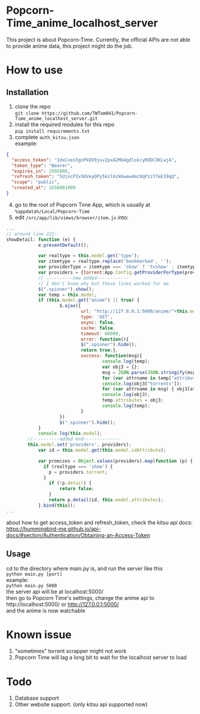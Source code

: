 # Popcorn-Time_anime_localhost_server
This project is about Popcorn-Time. Currently, the official APIs are not able to provide anime data, this project might do the job.
# How to use
## Installation
1. clone the repo</br>
`git clone https://github.com/TWTom041/Popcorn-Time_anime_localhost_server.git` </br>
2. install the required modules for this repo</br>
`pip install requirements.txt`</br>
3. complete `auth_kitsu.json`</br>
example:
```json
{
  "access_token": "1dxCxes5gnPkQV9juv2pxA2MU4gdlskcyROOCXKLwjA",
  "token_type": "Bearer",
  "expires_in": 2592000,
  "refresh_token": "5UjncPIvSKVeyQPy5kzl6zkKwew4mc8qPziY7eE19qQ",
  "scope": "public",
  "created_at": 1658001009
}
```
4. go to the root of Popcorn Time App, which is usually at `%appdata%/Local/Popcorn-Time`</br>
5. edit `/src/app/lib/views/browser/item.js` into:</br>
```javascript
...
// around line 221:
showDetail: function (e) {
            e.preventDefault();

            var realtype = this.model.get('type');
            var itemtype = realtype.replace('bookmarked', '');
            var providerType = itemtype === 'show' ? 'tvshow' : itemtype;
            var providers = {torrent:App.Config.getProviderForType(providerType)[0]};
            // ----------new added------------
            // I don't know why but these lines worked for me
            $(".spinner").show();
            var temp = this.model;
            if (this.model.get("anime") || true) {
                    $.ajax({
                            url: "http://127.0.0.1:5000/anime/"+this.model.get("_id"),
                            type: 'GET',
                            async: false,
                            cache: false,
                            timeout: 60000,
                            error: function(){
                            $(".spinner").hide();
                            return true;},
                            success: function(msg){
                                    console.log(temp);
                                    var obj3 = {};
                                    msg = JSON.parse(JSON.stringify(msg))
                                    for (var attrname in temp["attributes"]) { obj3[attrname] = temp["attributes"][attrname]; }
                                    console.log(obj3["torrents"]);
                                    for (var attrname in msg) { obj3[attrname] = msg[attrname]; }
                                    console.log(obj3);
                                    temp.attributes = obj3;
                                    console.log(temp);
                            }
                    })
                    $(".spinner").hide();
            }
            console.log(this.model);
		//----------added end--------------
		this.model.set('providers', providers);
            var id = this.model.get(this.model.idAttribute);

            var promises = Object.values(providers).map(function (p) {
              if (realtype === 'show') {
                p = providers.torrent;
              }
                if (!p.detail) {
                    return false;
                }
                return p.detail(id, this.model.attributes);
            }.bind(this));
...
```
about how to get access_token and refresh_token, check the kitsu api docs:</br>
<https://hummingbird-me.github.io/api-docs/#section/Authentication/Obtaining-an-Access-Token>
## Usage
cd to the directory where main.py is, and run the server like this</br>
`python main.py [port]`</br>
example:</br>
`python main.py 5000`</br>
the server api will be at localhost:5000/</br>
then go to Popcorn Time's settings, change the anime api to http://localhost:5000/ or http://127.0.0.1:5000/ </br>
and the anime is now watchable
# Known issue
1. "sometimes" torrent scrapper might not work
2. Popcorn Time will lag a long bit to wait for the localhost server to load
# Todo
1. Database support
2. Other website support. (only kitsu api supported now)
